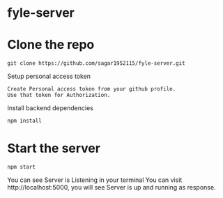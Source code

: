 # fyle-server

# Clone the repo
```
git clone https://github.com/sagar1952115/fyle-server.git
```

Setup personal access token
```
Create Personal access token from your github profile.
Use that token for Authorization.

```
Install backend dependencies
```
npm install

```
# Start the server
```
npm start
```
You can see Server is Listening in your terminal
You can visit http://localhost:5000, you will see Server is up and running as response.
